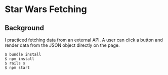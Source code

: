 # Star Wars Fetching

## Background

I practiced fetching data from an external API. A user can click a button and render data from the JSON object directly on the page.

```
$ bundle install
$ npm install
$ rails s
$ npm start
```
